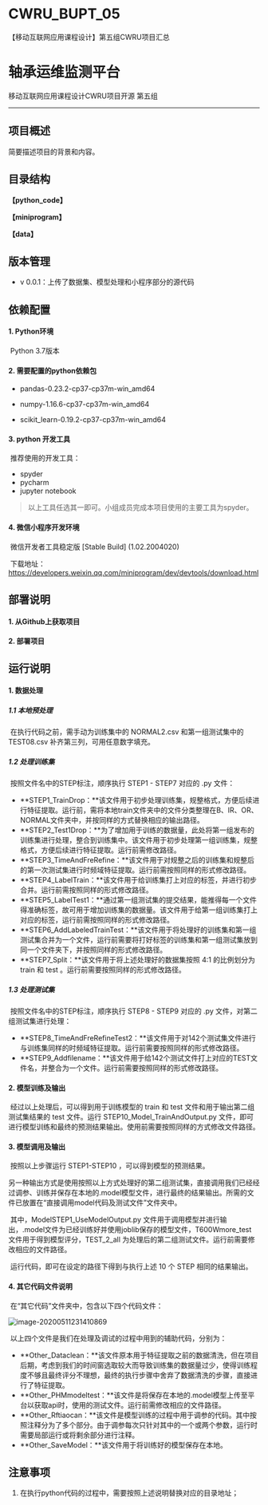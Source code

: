 # CWRU_BUPT_05
【移动互联网应用课程设计】第五组CWRU项目汇总

# 轴承运维监测平台

移动互联网应用课程设计CWRU项目开源  第五组

------



## 项目概述

简要描述项目的背景和内容。



## 目录结构

**【python_code】**



**【miniprogram】**



**【data】**





## 版本管理

* v 0.0.1：上传了数据集、模型处理和小程序部分的源代码





## 依赖配置

#### 1. Python环境

​	Python 3.7版本



#### 2. 需要配置的python依赖包

- pandas-0.23.2-cp37-cp37m-win_amd64

- numpy-1.16.6-cp37-cp37m-win_amd64

- scikit_learn-0.19.2-cp37-cp37m-win_amd64

  

#### 3. python 开发工具

​	推荐使用的开发工具：

* spyder
* pycharm
* jupyter notebook

> 以上工具任选其一即可。小组成员完成本项目使用的主要工具为spyder。



#### 4. 微信小程序开发环境

​	微信开发者工具稳定版 [Stable Build] (1.02.2004020)

​	下载地址：https://developers.weixin.qq.com/miniprogram/dev/devtools/download.html



## 部署说明

#### 1. 从Github上获取项目



#### 2. 部署项目





## 运行说明

#### 1. 数据处理

##### 1.1 本地预处理

​		在执行代码之前，需手动为训练集中的 NORMAL2.csv 和第一组测试集中的 TEST08.csv 补齐第三列，可用任意数字填充。

##### 1.2 处理训练集

​		按照文件名中的STEP标注，顺序执行 STEP1 - STEP7 对应的 .py 文件：

* **STEP1_TrainDrop：**该文件用于初步处理训练集，规整格式，方便后续进行特征提取。运行前，需将本地train文件夹中的文件分类整理在B、IR、OR、NORMAL文件夹中，并按同样的方式替换相应的输出路径。
* **STEP2_Test1Drop：**为了增加用于训练的数据量，此处将第一组发布的训练集进行处理，整合到训练集中。该文件用于初步处理第一组训练集，规整格式，方便后续进行特征提取。运行前需修改路径。
* **STEP3_TimeAndFreRefine：**该文件用于对规整之后的训练集和规整后的第一次测试集进行时频域特征提取。运行前需按照同样的形式修改路径。
* **STEP4_LabelTrain：**该文件用于给训练集打上对应的标签，并进行初步合并。运行前需按照同样的形式修改路径。
* **STEP5_LabelTest1：**通过第一组测试集的提交结果，能推得每一个文件得准确标签，故可用于增加训练集的数据量。该文件用于给第一组训练集打上对应的标签，运行前需按照同样的形式修改路径。
* **STEP6_AddLabeledTrainTest：**该文件用于将处理好的训练集和第一组测试集合并为一个文件，运行前需要将打好标签的训练集和第一组测试集放到同一个文件夹下，并按照同样的形式修改路径。
* **STEP7_Split：**该文件用于将上述处理好的数据集按照 4:1 的比例划分为 train 和 test 。运行前需要按照同样的形式修改路径。

##### 1.3 处理测试集

​		按照文件名中的STEP标注，顺序执行 STEP8 - STEP9 对应的 .py 文件，对第二组测试集进行处理：

* **STEP8_TimeAndFreRefineTest2：**该文件用于对142个测试集文件进行与训练集同样的时频域特征提取。运行前需要按照同样的形式修改路径。
* **STEP9_Addfilename：**该文件用于给142个测试文件打上对应的TEST文件名，并整合为一个文件。运行前需要按照同样的形式修改路径。



#### 2. 模型训练及输出

​		经过以上处理后，可以得到用于训练模型的 train 和 test 文件和用于输出第二组测试集结果的 test 文件。运行 STEP10_Model_TrainAndOutput.py 文件，即可进行模型训练和最终的预测结果输出。使用前需要按照同样的方式修改文件路径。



#### 3. 模型调用及输出

​		按照以上步骤运行 STEP1-STEP10 ，可以得到模型的预测结果。

​		另一种输出方式是使用按照以上方式处理好的第二组测试集，直接调用我们已经经过调参、训练并保存在本地的.model模型文件，进行最终的结果输出。所需的文件已放置在“直接调用model代码及测试文件”文件夹中。

​		其中，ModelSTEP1_UseModelOutput.py 文件用于调用模型并进行输出，.model文件为已经训练好并使用joblib保存的模型文件，T600Wmore_test 文件用于得到模型评分，TEST_2_all 为处理后的第二组测试文件。运行前需要修改相应的文件路径。

​		运行代码，即可在设定的路径下得到与执行上述 10 个  STEP 相同的结果输出。



#### 4. 其它代码文件说明

​		在“其它代码”文件夹中，包含以下四个代码文件：

​                               <img src="C:\Users\huton\AppData\Roaming\Typora\typora-user-images\image-20200511231410869.png" alt="image-20200511231410869" style="zoom: 100%;" />

​		以上四个文件是我们在处理及调试的过程中用到的辅助代码，分别为：

* **Other_Dataclean：**该文件原本用于特征提取之前的数据清洗，但在项目后期，考虑到我们的时间窗选取较大而导致训练集的数据量过少，使得训练程度不够且最终评分不理想，最终的执行步骤中舍弃了数据清洗的步骤，直接进行了特征提取。
* **Other_PHMmodeltest：**该文件是将保存在本地的.model模型上传至平台以获取api时，使用的测试文件。运行前需修改相应的文件路径。
* **Other_Rftiaocan：**该文件是模型训练的过程中用于调参的代码。其中按照注释分为了多个部分。由于调参每次只针对其中的一个或两个参数，运行时需要局部运行或将剩余部分进行注释。
* **Other_SaveModel：**该文件用于将训练好的模型保存在本地。



## 注意事项

1. 在执行python代码的过程中，需要按照上述说明替换对应的目录地址；
